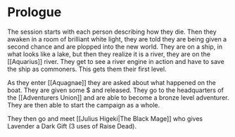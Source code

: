 # Prologue

The session starts with each person describing how they die. Then they awaken in a room of brilliant white light, they are told they are being given a second chance and are plopped into the new world. They are on a ship, in what looks like a lake, but then they realize it is a river, they are on the [[Aquarius]] river. They get to see a river engine in action and have to save the ship as commoners. This gets them their first level.

As they enter [[Aquagnae]] they are asked about what happened on the boat.  They are given some $ and released. They go to the headquarters of the [[Adventurers Union]] and are able to become a bronze level adventurer. They are then able to start the campaign as a whole.

They then go and meet [[Julius Higeki|The Black Mage]] who gives Lavender a Dark Gift (3 uses of Raise Dead).